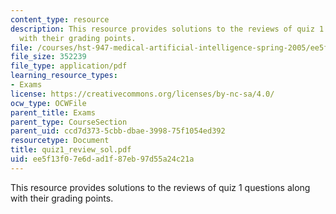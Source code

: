 ```yaml
---
content_type: resource
description: This resource provides solutions to the reviews of quiz 1 questions along
  with their grading points.
file: /courses/hst-947-medical-artificial-intelligence-spring-2005/ee5f13f07e6dad1f87eb97d55a24c21a_quiz1_review_sol.pdf
file_size: 352239
file_type: application/pdf
learning_resource_types:
- Exams
license: https://creativecommons.org/licenses/by-nc-sa/4.0/
ocw_type: OCWFile
parent_title: Exams
parent_type: CourseSection
parent_uid: ccd7d373-5cbb-dbae-3998-75f1054ed392
resourcetype: Document
title: quiz1_review_sol.pdf
uid: ee5f13f0-7e6d-ad1f-87eb-97d55a24c21a
---
```

This resource provides solutions to the reviews of quiz 1 questions along with their grading points.